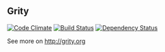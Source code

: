 ## Grity

[![Code Climate](https://codeclimate.com/github/lasseebert/grity.png)](https://codeclimate.com/github/lasseebert/grity)
[![Build Status](https://travis-ci.org/lasseebert/grity.png?branch=master)](https://travis-ci.org/lasseebert/grity)
[![Dependency Status](https://gemnasium.com/lasseebert/grity.png)](https://gemnasium.com/lasseebert/grity)

See more on http://grity.org
